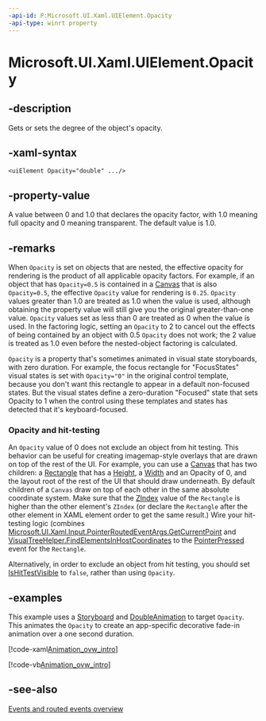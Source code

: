```yaml
---
-api-id: P:Microsoft.UI.Xaml.UIElement.Opacity
-api-type: winrt property
---
```


<!-- Property syntax
public double Opacity { get;  set; }
-->

# Microsoft.UI.Xaml.UIElement.Opacity

## -description

Gets or sets the degree of the object's opacity.

## -xaml-syntax

```xaml
<uiElement Opacity="double" .../>
```

## -property-value

A value between 0 and 1.0 that declares the opacity factor, with 1.0 meaning full opacity and 0 meaning transparent. The default value is 1.0.

## -remarks

When `Opacity` is set on objects that are nested, the effective opacity for rendering is the product of all applicable opacity factors. For example, if an object that has `Opacity=0.5` is contained in a [Canvas](../microsoft.ui.xaml.controls/canvas.md) that is also `Opacity=0.5`, the effective `Opacity` value for rendering is `0.25`. `Opacity` values greater than 1.0 are treated as 1.0 when the value is used, although obtaining the property value will still give you the original greater-than-one value. `Opacity` values set as less than 0 are treated as 0 when the value is used. In the factoring logic, setting an `Opacity` to 2 to cancel out the effects of being contained by an object with 0.5 `Opacity` does not work; the 2 value is treated as 1.0 even before the nested-object factoring is calculated.

`Opacity` is a property that's sometimes animated in visual state storyboards, with zero duration. For example, the focus rectangle for "FocusStates" visual states is set with `Opacity="0"` in the original control template, because you don't want this rectangle to appear in a default non-focused states. But the visual states define a zero-duration "Focused" state that sets Opacity to 1 when the control using these templates and states has detected that it's keyboard-focused.

### Opacity and hit-testing

An `Opacity` value of 0 does not exclude an object from hit testing. This behavior can be useful for creating imagemap-style overlays that are drawn on top of the rest of the UI. For example, you can use a [Canvas](../microsoft.ui.xaml.controls/canvas.md) that has two children: a [Rectangle](../microsoft.ui.xaml.shapes/rectangle.md) that has a [Height](frameworkelement_height.md), a [Width](frameworkelement_width.md) and an Opacity of 0, and the layout root of the rest of the UI that should draw underneath. By default children of a `Canvas` draw on top of each other in the same absolute coordinate system. Make sure that the [ZIndex](/windows/windows-app-sdk/api/winrt/microsoft.ui.xaml.controls.canvas#attached-properties) value of the `Rectangle` is higher than the other element's `ZIndex` (or declare the `Rectangle` after the other element in XAML element order to get the same result.) Wire your hit-testing logic (combines [Microsoft.UI.Xaml.Input.PointerRoutedEventArgs.GetCurrentPoint](../microsoft.ui.xaml.input/pointerroutedeventargs_getcurrentpoint_293890010.md) and [VisualTreeHelper.FindElementsInHostCoordinates](../microsoft.ui.xaml.media/visualtreehelper_findelementsinhostcoordinates_1456580452.md) to the [PointerPressed](uielement_pointerpressed.md) event for the `Rectangle`.

Alternatively, in order to exclude an object from hit testing, you should set [IsHitTestVisible](uielement_ishittestvisible.md) to `false`, rather than using `Opacity`.

## -examples

This example uses a [Storyboard](../microsoft.ui.xaml.media.animation/storyboard.md) and [DoubleAnimation](../microsoft.ui.xaml.media.animation/doubleanimation.md) to target `Opacity`. This animates the `Opacity` to create an app-specific decorative fade-in animation over a one second duration.

[!code-xaml[Animation_ovw_intro](../microsoft.ui.xaml/code/animation_ovw_intro/csharp/Page.xaml#SnippetAnimation_ovw_intro)]

[!code-vb[Animation_ovw_intro](../microsoft.ui.xaml/code/animation_ovw_intro/vbnet/Page.xaml.vb#SnippetAnimation_ovw_intro_code)]

## -see-also

[Events and routed events overview](/windows/uwp/xaml-platform/events-and-routed-events-overview)
